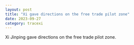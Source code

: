 ```yaml
---
layout: post
title: "Xi gave directions on the free trade pilot zone"
date: 2023-09-27
category: tracexi
---
```


Xi Jinping gave directions on the free trade pilot zone.